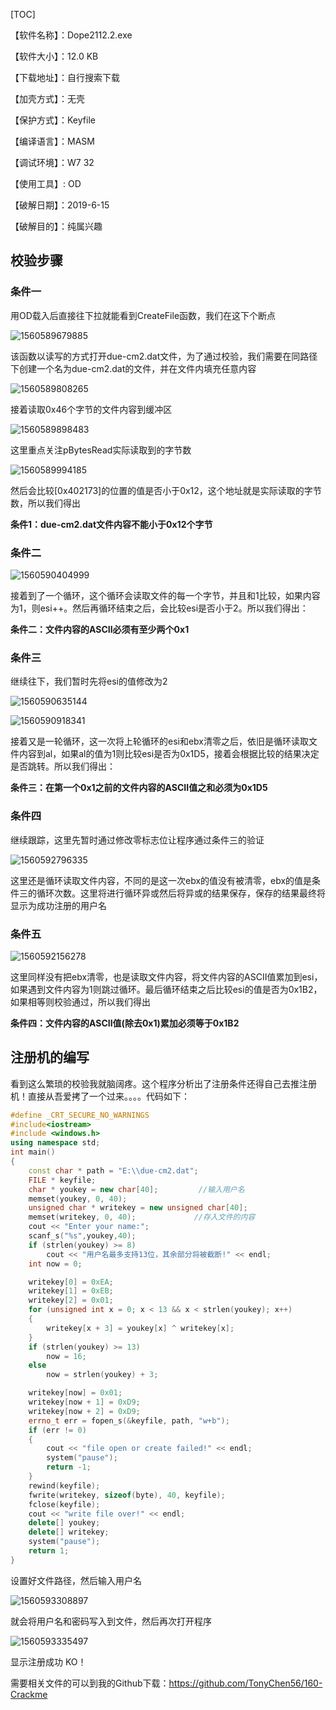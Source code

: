 [TOC]

【软件名称】：Dope2112.2.exe

【软件大小】：12.0 KB

【下载地址】：自行搜索下载

【加壳方式】：无壳

【保护方式】：Keyfile

【编译语言】：MASM

【调试环境】：W7 32

【使用工具】:  OD

【破解日期】：2019-6-15

【破解目的】：纯属兴趣

## 校验步骤

### 条件一

用OD载入后直接往下拉就能看到CreateFile函数，我们在这下个断点

![1560589679885](assets/1560589679885.png)

该函数以读写的方式打开due-cm2.dat文件，为了通过校验，我们需要在同路径下创建一个名为due-cm2.dat的文件，并在文件内填充任意内容

![1560589808265](assets/1560589808265.png)

接着读取0x46个字节的文件内容到缓冲区

![1560589898483](assets/1560589898483.png)

这里重点关注pBytesRead实际读取到的字节数

![1560589994185](assets/1560589994185.png)

然后会比较[0x402173]的位置的值是否小于0x12，这个地址就是实际读取的字节数，所以我们得出

**条件1：due-cm2.dat文件内容不能小于0x12个字节**

### 条件二

![1560590404999](assets/1560590404999.png)

接着到了一个循环，这个循环会读取文件的每一个字节，并且和1比较，如果内容为1，则esi++。然后再循环结束之后，会比较esi是否小于2。所以我们得出：

**条件二：文件内容的ASCII必须有至少两个0x1**

### 条件三

继续往下，我们暂时先将esi的值修改为2

![1560590635144](assets/1560590635144.png)

![1560590918341](assets/1560590918341.png)

接着又是一轮循环，这一次将上轮循环的esi和ebx清零之后，依旧是循环读取文件内容到al，如果al的值为1则比较esi是否为0x1D5，接着会根据比较的结果决定是否跳转。所以我们得出：

**条件三：在第一个0x1之前的文件内容的ASCII值之和必须为0x1D5**

### 条件四

继续跟踪，这里先暂时通过修改零标志位让程序通过条件三的验证

![1560592796335](assets/1560592796335.png)

这里还是循环读取文件内容，不同的是这一次ebx的值没有被清零，ebx的值是条件三的循环次数。这里将进行循环异或然后将异或的结果保存，保存的结果最终将显示为成功注册的用户名

### 条件五

![1560592156278](assets/1560592156278.png)

这里同样没有把ebx清零，也是读取文件内容，将文件内容的ASCII值累加到esi，如果遇到文件内容为1则跳过循环。最后循环结束之后比较esi的值是否为0x1B2，如果相等则校验通过，所以我们得出

**条件四：文件内容的ASCII值(除去0x1)累加必须等于0x1B2**

## 注册机的编写

看到这么繁琐的校验我就脑阔疼。这个程序分析出了注册条件还得自己去推注册机！直接从吾爱拷了一个过来。。。。代码如下：

```c++
#define _CRT_SECURE_NO_WARNINGS
#include<iostream>
#include <windows.h>
using namespace std;
int main()
{
	const char * path = "E:\\due-cm2.dat";
	FILE * keyfile;
	char * youkey = new char[40];         //输入用户名
	memset(youkey, 0, 40);
	unsigned char * writekey = new unsigned char[40];
	memset(writekey, 0, 40);             //存入文件的内容
	cout << "Enter your name:";
	scanf_s("%s",youkey,40);
	if (strlen(youkey) >= 8)
		cout << "用户名最多支持13位，其余部分将被截断!" << endl;
	int now = 0;

	writekey[0] = 0xEA;
	writekey[1] = 0xEB;
	writekey[2] = 0x01;
	for (unsigned int x = 0; x < 13 && x < strlen(youkey); x++)
	{
		writekey[x + 3] = youkey[x] ^ writekey[x];
	}
	if (strlen(youkey) >= 13)
		now = 16;
	else
		now = strlen(youkey) + 3;

	writekey[now] = 0x01;
	writekey[now + 1] = 0xD9;
	writekey[now + 2] = 0xD9;
	errno_t err = fopen_s(&keyfile, path, "w+b");
	if (err != 0)
	{
		cout << "file open or create failed!" << endl;
		system("pause");
		return -1;
	}
	rewind(keyfile);
	fwrite(writekey, sizeof(byte), 40, keyfile);
	fclose(keyfile);
	cout << "write file over!" << endl;
	delete[] youkey;
	delete[] writekey;
	system("pause");
	return 1;
}
```

设置好文件路径，然后输入用户名

![1560593308897](assets/1560593308897.png)

就会将用户名和密码写入到文件，然后再次打开程序

![1560593335497](assets/1560593335497.png)

显示注册成功 KO！

需要相关文件的可以到我的Github下载：https://github.com/TonyChen56/160-Crackme